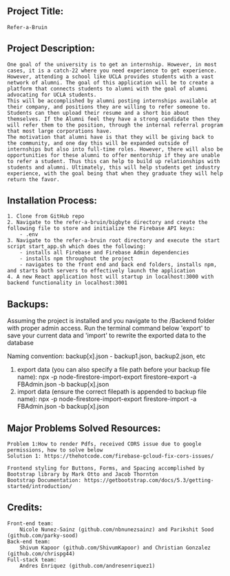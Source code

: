 ## Project Title:
    Refer-a-Bruin

## Project Description:
    One goal of the university is to get an internship. However, in most cases, it is a catch-22 where you need experience to get experience. However, attending a school like UCLA provides students with a vast network of alumni. The goal of this application will be to create a platform that connects students to alumni with the goal of alumni advocating for UCLA students.
    This will be accomplished by alumni posting internships available at their company, and positions they are willing to refer someone to. Students can then upload their resume and a short bio about themselves. If the Alumni feel they have a strong candidate then they will refer them to the position, through the internal referral program that most large corporations have.
    The motivation that alumni have is that they will be giving back to the community, and one day this will be expanded outside of internships but also into full-time roles. However, there will also be opportunities for these alumni to offer mentorship if they are unable to refer a student. Thus this can help to build up relationships with students and alumni. Ultimately, this will help students get industry experience, with the goal being that when they graduate they will help return the favor.

## Installation Process:
    1. Clone from GitHub repo
    2. Navigate to the refer-a-bruin/bigbyte directory and create the following file to store and initialize the Firebase API keys:
        - .env
    3. Navigate to the refer-a-bruin root directory and execute the start script start_app.sh which does the following: 
        - installs all Firebase and Firebase Admin dependencies
        - installs npm throughout the project
        - navigates to the front end and back end folders, installs npm, and starts both servers to effectively launch the application
    4. A new React application host will startup in localhost:3000 with backend functionality in localhost:3001


## Backups:
Assuming the project is installed and you navigate to the /Backend folder with proper admin access. Run the terminal command below 'export' to save your current data and 'import' to rewrite the exported data to the database

Naming convention: backup[x].json - backup1.json, backup2.json, etc
1. export data (you can also specify a file path before your backup file name): npx -p node-firestore-import-export firestore-export -a FBAdmin.json -b backup[x].json
2. import data (ensure the correct filepath is appended to backup file name): npx -p node-firestore-import-export firestore-import -a FBAdmin.json -b backup[x].json

## Major Problems Solved Resources:
    Problem 1:How to render Pdfs, received CORS issue due to google permissions, how to solve below
    Solution 1: https://thehotcode.com/firebase-gcloud-fix-cors-issues/
    
    Frontend styling for Buttons, Forms, and Spacing accomplished by Bootstrap library by Mark Otto and Jacob Thornton
    Bootstrap Documentation: https://getbootstrap.com/docs/5.3/getting-started/introduction/
## Credits:
    Front-end team:
        Nicole Nunez-Sainz (github.com/nbnunezsainz) and Parikshit Sood (github.com/parky-sood)
    Back-end team:
        Shivum Kapoor (github.com/ShivumKapoor) and Christian Gonzalez (github.com/chrispg44)
    Full-stack team:
        Andres Enriquez (github.com/andresenriquez1)
